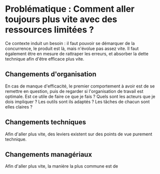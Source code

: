 Problématique : Comment aller toujours plus vite avec des ressources limitées ?
===============================================================================

Ce contexte induit un besoin : il faut pouvoir se démarquer de la
concurrence, le produit est là, mais n'évolue pas assez vite. Il faut
également être en mesure de rattraper les erreurs, et absorber la dette
technique afin d'être efficace plus vite.

## Changements d'organisation

En cas de manque d'efficacité, le premier comportement à avoir est de se
remettre en question, puis de regarder si l'organisation de travail est 
optimale. Est ce utile de faire ce que je fais ? Quels sont les acteurs
que je dois impliquer ? Les outils sont ils adaptés ? Les tâches de
chacun sont elles claires ? 

## Changements techniques

Afin d'aller plus vite, des leviers existent sur des points de vue purement
technique.

## Changements managériaux

Afin d'aller plus vite, la manière la plus commune est de 